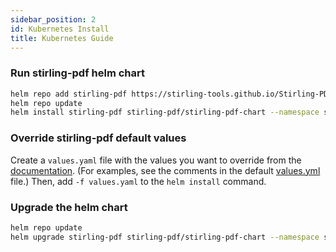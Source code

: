 ```yaml
---
sidebar_position: 2
id: Kubernetes Install
title: Kubernetes Guide
---
```


### Run stirling-pdf helm chart

```bash
helm repo add stirling-pdf https://stirling-tools.github.io/Stirling-PDF-chart
helm repo update
helm install stirling-pdf stirling-pdf/stirling-pdf-chart --namespace stirling-pdf --create-namespace
```

### Override stirling-pdf default values

Create a `values.yaml` file with the values you want to override from the [documentation](https://github.com/Stirling-Tools/Stirling-PDF-chart/tree/main/charts/stirling-pdf).
(For examples, see the comments in the default [values.yml](https://github.com/Stirling-Tools/Stirling-PDF-chart/blob/main/charts/stirling-pdf/values.yaml) file.)
Then, add `-f values.yaml` to the `helm install` command.

### Upgrade the helm chart

```bash
helm repo update
helm upgrade stirling-pdf stirling-pdf/stirling-pdf-chart --namespace stirling-pdf --reuse-values
```
